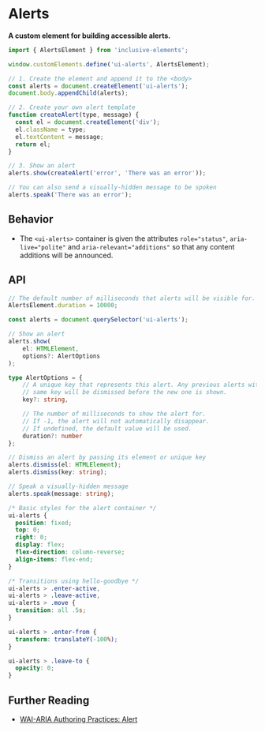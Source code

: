 # Alerts

**A custom element for building accessible alerts.**

```js
import { AlertsElement } from 'inclusive-elements';

window.customElements.define('ui-alerts', AlertsElement);

// 1. Create the element and append it to the <body>
const alerts = document.createElement('ui-alerts');
document.body.appendChild(alerts);

// 2. Create your own alert template
function createAlert(type, message) {
  const el = document.createElement('div');
  el.className = type;
  el.textContent = message;
  return el;
}

// 3. Show an alert
alerts.show(createAlert('error', 'There was an error'));

// You can also send a visually-hidden message to be spoken
alerts.speak('There was an error');
```

## Behavior

- The `<ui-alerts>` container is given the attributes `role="status"`, `aria-live="polite"` and `aria-relevant="additions"` so that any content additions will be announced.

## API

```ts
// The default number of milliseconds that alerts will be visible for.
AlertsElement.duration = 10000;

const alerts = document.querySelector('ui-alerts');

// Show an alert
alerts.show(
    el: HTMLElement, 
    options?: AlertOptions
);

type AlertOptions = {
    // A unique key that represents this alert. Any previous alerts with the
    // same key will be dismissed before the new one is shown.
    key?: string,

    // The number of milliseconds to show the alert for.
    // If -1, the alert will not automatically disappear.
    // If undefined, the default value will be used.
    duration?: number
};

// Dismiss an alert by passing its element or unique key
alerts.dismiss(el: HTMLElement);
alerts.dismiss(key: string);

// Speak a visually-hidden message
alerts.speak(message: string);
```

```css
/* Basic styles for the alert container */
ui-alerts {
  position: fixed;
  top: 0;
  right: 0;
  display: flex;
  flex-direction: column-reverse;
  align-items: flex-end;
}

/* Transitions using hello-goodbye */
ui-alerts > .enter-active,
ui-alerts > .leave-active,
ui-alerts > .move {
  transition: all .5s;
}

ui-alerts > .enter-from {
  transform: translateY(-100%);
}

ui-alerts > .leave-to {
  opacity: 0;
}
```

## Further Reading

- [WAI-ARIA Authoring Practices: Alert](https://w3c.github.io/aria-practices/#alert)
